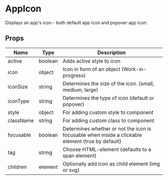 # AppIcon

Displays an app's icon - both default app icon and popover app icon.

## Props
Name | Type | Description
-- | -- | --
active | boolean | Adds active style to icon
icon | object | Icon in form of an object (Work-in-progress)
iconSize | string | Determines the size of the icon. (small, medium, large)
iconType | string | Determines the type of icon (default or popover)
style | object | For adding custom style to component
className | string | For adding custom class to component
focusable | boolean | Determines whether or not the icon is focusable when inside a clickable element (true by default)
tag | string | Choose HTML-element (defaults to a span element)
children | element | Optionally add icon as child element (img or svg)
